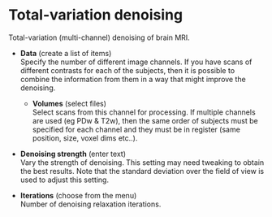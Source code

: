 # Total-variation denoising  
Total-variation (multi-channel) denoising of brain MRI.  

* **Data** (create a list of items)  
Specify the number of different image channels. If you have scans of different contrasts for each of the subjects, then it is possible to combine the information from them in a way that might improve the denoising.  

    * **Volumes** (select files)  
    Select scans from this channel for processing. If multiple channels are used (eg PDw & T2w), then the same order of subjects must be specified for each channel and they must be in register (same position, size, voxel dims etc..).  

* **Denoising strength** (enter text)  
Vary the strength of denoising. This setting may need tweaking to obtain the best results. Note that the standard deviation over the field of view is used to adjust this setting.  

* **Iterations** (choose from the menu)  
Number of denoising relaxation iterations.  
